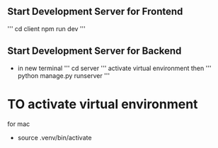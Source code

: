 ## Start Development Server for Frontend 
'''
cd client 
npm run dev
'''

## Start Development Server for Backend 
- in new terminal 
'''
cd server
'''
activate virtual environment then
'''
python manage.py runserver
'''



# TO activate virtual environment
for mac
- source .venv/bin/activate
